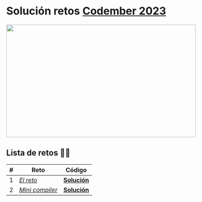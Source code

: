 # Solución retos [Codember 2023](<[Codember](https://codember.dev)>)

<img src="https://codember.dev/og.png" style="height: 300px; width: 100%; object-fit: cover; object-position: center center">

## Lista de retos 🧑‍💻

| #   | Reto                                            | Código                                      |
| --- | ----------------------------------------------- | ------------------------------------------- |
| 1   | _[El reto](./src/challenge-01/README.md)_       | **[Solución](./src/challenge-01/index.js)** |
| 2   | _[Mini compiler](./src/challenge-02/README.md)_ | **[Solución](./src/challenge-02/index.js)** |
